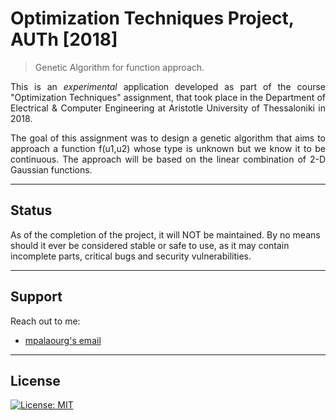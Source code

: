 # Optimization Techniques Project, AUTh [2018]
> Genetic Algorithm for function approach.

<p align="justify">
This is an <i>experimental</i> application developed as part of the course "Optimization Techniques" assignment, that took place in the Department of Electrical & Computer Engineering at Aristotle University of Thessaloniki in 2018.
</p>
<p align="justify">
The goal of this assignment was to design a genetic algorithm that aims to approach a function f(u1,u2) whose type is unknown but we know it to be continuous. The approach will be based on the linear combination of 2-D Gaussian functions.
</p>

---

## Status

As of the completion of the project, it will NOT be maintained. By no means should it ever be considered stable or safe to use, as it may contain incomplete parts, critical bugs and security vulnerabilities.

---

## Support

Reach out to me:

- [mpalaourg's email](mailto:gbalaouras@gmail.com "gbalaouras@gmail.com")

---

## License

[![License: MIT](https://img.shields.io/badge/License-MIT-yellow.svg)](https://github.com/mpalaourg/Optimization_Techniques/blob/master/LICENSE)

